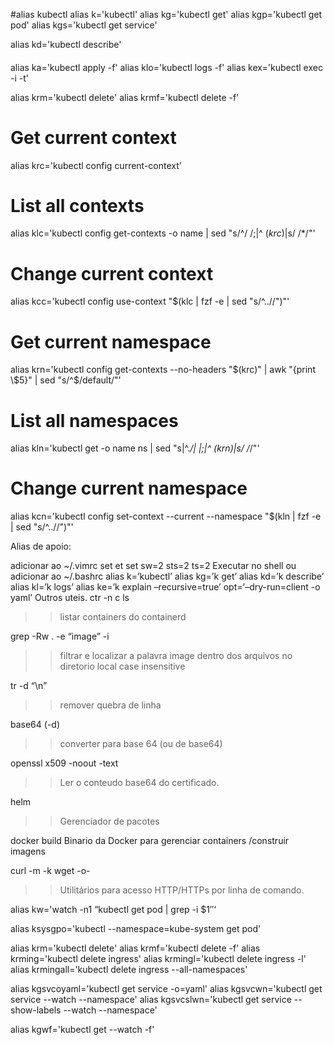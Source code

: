 #alias kubectl
alias k='kubectl'
alias kg='kubectl get'
alias kgp='kubectl get pod'
alias kgs='kubectl get service'

alias kd='kubectl describe'


#### 
alias ka='kubectl apply -f'
alias klo='kubectl logs -f'
alias kex='kubectl exec -i -t'


alias krm='kubectl delete'
alias krmf='kubectl delete -f'



# Get current context
alias krc='kubectl config current-context'
# List all contexts
alias klc='kubectl config get-contexts -o name | sed "s/^/  /;\|^  $(krc)$|s/ /*/"'
# Change current context
alias kcc='kubectl config use-context "$(klc | fzf -e | sed "s/^..//")"'

# Get current namespace
alias krn='kubectl config get-contexts --no-headers "$(krc)" | awk "{print \$5}" | sed "s/^$/default/"'
# List all namespaces
alias kln='kubectl get -o name ns | sed "s|^.*/|  |;\|^  $(krn)$|s/ /*/"'
# Change current namespace
alias kcn='kubectl config set-context --current --namespace "$(kln | fzf -e | sed "s/^..//")"'

Alias de apoio:

adicionar ao ~/.vimrc
set et
set sw=2 sts=2 ts=2
Executar no shell ou adicionar ao ~/.bashrc
alias k=’kubectl’
alias kg=’k get’
alias kd=’k describe’
alias kl=’k logs’
alias ke=’k explain –recursive=true’
opt=’–dry-run=client -o yaml’
Outros uteis.
ctr -n <namespace> c ls
>> listar containers do containerd

grep -Rw . -e “image” -i
>> filtrar e localizar a palavra image dentro dos arquivos no diretorio local case insensitive

tr -d “\n”
>> remover quebra de linha

base64 (-d)
>> converter para base 64 (ou de base64)

openssl x509 -noout -text
>> Ler o conteudo base64 do certificado.

helm
>> Gerenciador de pacotes

docker build
Binario da Docker para gerenciar containers /construir imagens

curl -m -k
wget -o-
>> Utilitários para acesso HTTP/HTTPs por linha de comando.



alias kw='watch -n1 “kubectl get pod | grep -i $1″‘



alias ksysgpo='kubectl --namespace=kube-system get pod'

alias krm='kubectl delete'
alias krmf='kubectl delete -f'
alias krming='kubectl delete ingress'
alias krmingl='kubectl delete ingress -l'
alias krmingall='kubectl delete ingress --all-namespaces'

alias kgsvcoyaml='kubectl get service -o=yaml'
alias kgsvcwn='kubectl get service --watch --namespace'
alias kgsvcslwn='kubectl get service --show-labels --watch --namespace'

alias kgwf='kubectl get --watch -f'